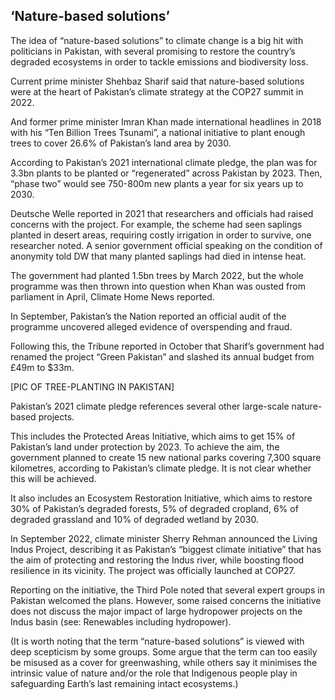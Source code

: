 ## ‘Nature-based solutions’

The idea of “nature-based solutions” to climate change is a big hit with politicians in Pakistan, with several promising to restore the country’s degraded ecosystems in order to tackle emissions and biodiversity loss.

Current prime minister Shehbaz Sharif said that nature-based solutions were at the heart of Pakistan’s climate strategy at the COP27 summit in 2022.

And former prime minister Imran Khan made international headlines in 2018 with his “Ten Billion Trees Tsunami”, a national initiative to plant enough trees to cover 26.6% of Pakistan’s land area by 2030.

According to Pakistan’s 2021 international climate pledge, the plan was for 3.3bn plants to be planted or “regenerated” across Pakistan by 2023. Then, “phase two” would see 750-800m new plants a year for six years up to 2030.

Deutsche Welle reported in 2021 that researchers and officials had raised concerns with the project. For example, the scheme had seen saplings planted in desert areas, requiring costly irrigation in order to survive, one researcher noted. A senior government official speaking on the condition of anonymity told DW that many planted saplings had died in intense heat.

The government had planted 1.5bn trees by March 2022, but the whole programme was then thrown into question when Khan was ousted from parliament in April, Climate Home News reported.

In September, Pakistan’s the Nation reported an official audit of the programme uncovered alleged evidence of overspending and fraud.

Following this, the Tribune reported in October that Sharif’s government had renamed the project “Green Pakistan” and slashed its annual budget from £49m to $33m.

[PIC OF TREE-PLANTING IN PAKISTAN]

Pakistan’s 2021 climate pledge references several other large-scale nature-based projects.

This includes the Protected Areas Initiative, which aims to get 15% of Pakistan’s land under protection by 2023. To achieve the aim, the government planned to create 15 new national parks covering 7,300 square kilometres, according to Pakistan’s climate pledge. It is not clear whether this will be achieved.

It also includes an Ecosystem Restoration Initiative, which aims to restore 30% of Pakistan’s degraded forests, 5% of degraded cropland, 6% of degraded grassland and 10% of degraded wetland by 2030.

In September 2022, climate minister Sherry Rehman announced the Living Indus Project, describing it as Pakistan’s “biggest climate initiative” that has the aim of protecting and restoring the Indus river, while boosting flood resilience in its vicinity. The project was officially launched at COP27.

Reporting on the initiative, the Third Pole noted that several expert groups in Pakistan welcomed the plans. However, some raised concerns the initiative does not discuss the major impact of large hydropower projects on the Indus basin (see: Renewables including hydropower).

(It is worth noting that the term “nature-based solutions” is viewed with deep scepticism by some groups. Some argue that the term can too easily be misused as a cover for greenwashing, while others say it minimises the intrinsic value of nature and/or the role that Indigenous people play in safeguarding Earth’s last remaining intact ecosystems.)